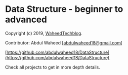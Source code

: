 Data Structure -  beginner to advanced 
============================================

Copyright (c) 2019, [WaheedTechblog](http://www.waheedtechblog.com/).

Contributor: Abdul Waheed [abdulwaheed18@gmail.com]

[https://github.com/abdulwaheed18/DataStructure](https://github.com/abdulwaheed18/DataStructure)

Check all projects to get in more depth details.

